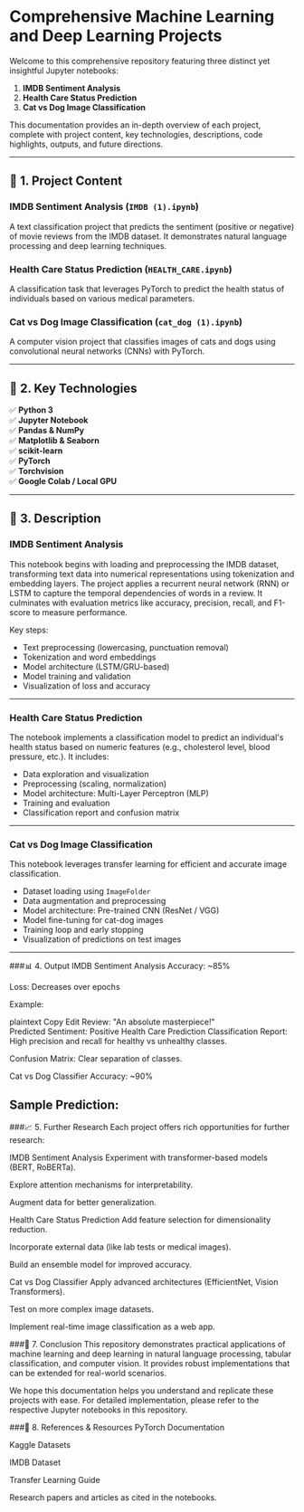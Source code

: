 # Comprehensive Machine Learning and Deep Learning Projects

Welcome to this comprehensive repository featuring three distinct yet insightful Jupyter notebooks:

1. **IMDB Sentiment Analysis**
2. **Health Care Status Prediction**
3. **Cat vs Dog Image Classification**

This documentation provides an in-depth overview of each project, complete with project content, key technologies, descriptions, code highlights, outputs, and future directions.

---

## 📁 1. Project Content

### IMDB Sentiment Analysis (`IMDB (1).ipynb`)
A text classification project that predicts the sentiment (positive or negative) of movie reviews from the IMDB dataset. It demonstrates natural language processing and deep learning techniques.

### Health Care Status Prediction (`HEALTH_CARE.ipynb`)
A classification task that leverages PyTorch to predict the health status of individuals based on various medical parameters.

### Cat vs Dog Image Classification (`cat_dog (1).ipynb`)
A computer vision project that classifies images of cats and dogs using convolutional neural networks (CNNs) with PyTorch.

---

## 🔧 2. Key Technologies

✅ **Python 3**  
✅ **Jupyter Notebook**  
✅ **Pandas & NumPy**  
✅ **Matplotlib & Seaborn**  
✅ **scikit-learn**  
✅ **PyTorch**  
✅ **Torchvision**  
✅ **Google Colab / Local GPU**

---

## 📝 3. Description

### IMDB Sentiment Analysis
This notebook begins with loading and preprocessing the IMDB dataset, transforming text data into numerical representations using tokenization and embedding layers. The project applies a recurrent neural network (RNN) or LSTM to capture the temporal dependencies of words in a review. It culminates with evaluation metrics like accuracy, precision, recall, and F1-score to measure performance.

Key steps:
- Text preprocessing (lowercasing, punctuation removal)
- Tokenization and word embeddings
- Model architecture (LSTM/GRU-based)
- Model training and validation
- Visualization of loss and accuracy

---

### Health Care Status Prediction
The notebook implements a classification model to predict an individual's health status based on numeric features (e.g., cholesterol level, blood pressure, etc.). It includes:

- Data exploration and visualization
- Preprocessing (scaling, normalization)
- Model architecture: Multi-Layer Perceptron (MLP)
- Training and evaluation
- Classification report and confusion matrix

---

### Cat vs Dog Image Classification
This notebook leverages transfer learning for efficient and accurate image classification.

- Dataset loading using `ImageFolder`
- Data augmentation and preprocessing
- Model architecture: Pre-trained CNN (ResNet / VGG)
- Model fine-tuning for cat-dog images
- Training loop and early stopping
- Visualization of predictions on test images

---


###📊 4. Output
IMDB Sentiment Analysis
Accuracy: ~85%

Loss: Decreases over epochs

Example:

plaintext
Copy
Edit
Review: "An absolute masterpiece!"  
Predicted Sentiment: Positive
Health Care Prediction
Classification Report: High precision and recall for healthy vs unhealthy classes.

Confusion Matrix: Clear separation of classes.

Cat vs Dog Classifier
Accuracy: ~90%

Sample Prediction:
---

###📈 5. Further Research
Each project offers rich opportunities for further research:

IMDB Sentiment Analysis
Experiment with transformer-based models (BERT, RoBERTa).

Explore attention mechanisms for interpretability.

Augment data for better generalization.

Health Care Status Prediction
Add feature selection for dimensionality reduction.

Incorporate external data (like lab tests or medical images).

Build an ensemble model for improved accuracy.

Cat vs Dog Classifier
Apply advanced architectures (EfficientNet, Vision Transformers).

Test on more complex image datasets.

Implement real-time image classification as a web app.

###📜 7. Conclusion
This repository demonstrates practical applications of machine learning and deep learning in natural language processing, tabular classification, and computer vision. It provides robust implementations that can be extended for real-world scenarios.

We hope this documentation helps you understand and replicate these projects with ease. For detailed implementation, please refer to the respective Jupyter notebooks in this repository.

###🚀 8. References & Resources
PyTorch Documentation

Kaggle Datasets

IMDB Dataset

Transfer Learning Guide

Research papers and articles as cited in the notebooks.

